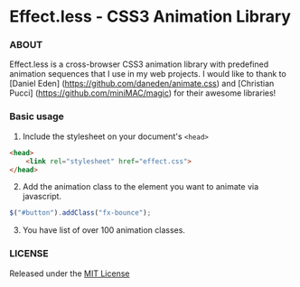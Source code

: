 # Effect.less - CSS3 Animation Library

### ABOUT

Effect.less is a cross-browser CSS3 animation library with predefined animation sequences that I use in my web projects. I would like to thank to [Daniel Eden] (https://github.com/daneden/animate.css) and [Christian Pucci] (https://github.com/miniMAC/magic) for their awesome libraries!


### Basic usage

1. Include the stylesheet on your document's `<head>`

```html
<head>
    <link rel="stylesheet" href="effect.css">
</head>
```
  
2. Add the animation class to the element you want to animate via javascript. 

```javascript
$("#button").addClass("fx-bounce");
```
3. You have list of over 100 animation classes.


### LICENSE

Released under the [MIT License](http://www.opensource.org/licenses/mit-license.php)